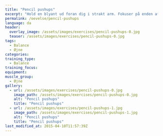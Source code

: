 ```yaml
---
title: "Pencil pushups"
excerpt: "Hold en blyant ud foran dig i strakt arm. Fokuser på enden af blyanten. Før langsomt blyanten tættere på næsen, mens du bliver ved med at fokusere på den. Inden blyanten bliver uklar, skal du føre den væk fra næsen igen. Denne øvelse forbedrer dine øjnes evne til at arbejde sammen."
permalink: /oevelse/pencil-pushups
language: da
header:
  overlay_image: /assets/images/exercises/pencil-pushups-0.jpg
  teaser: /assets/images/exercises/pencil-pushups-0.jpg
tags:
  - Balance
  - Øjne
categories:
training_type: 
  - Balance
training_focus: 
equipment:
muscle_group:
  - Øjne
gallery:
  - url: /assets/images/exercises/pencil-pushups-0.jpg
    image_path: /assets/images/exercises/pencil-pushups-0.jpg
    alt: "Pencil pushups"
    title: "Pencil pushups"
  - url: /assets/images/exercises/pencil-pushups-1.jpg
    image_path: /assets/images/exercises/pencil-pushups-1.jpg
    alt: "Pencil pushups"
    title: "Pencil pushups"
last_modified_at: 2015-04-10T11:57:39Z
---
```



